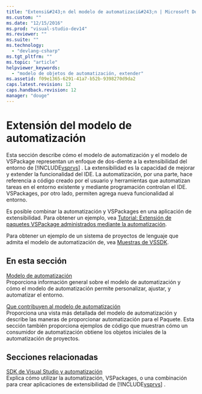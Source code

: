 ```yaml
---
title: "Extensi&#243;n del modelo de automatizaci&#243;n | Microsoft Docs"
ms.custom: ""
ms.date: "12/15/2016"
ms.prod: "visual-studio-dev14"
ms.reviewer: ""
ms.suite: ""
ms.technology: 
  - "devlang-csharp"
ms.tgt_pltfrm: ""
ms.topic: "article"
helpviewer_keywords: 
  - "modelo de objetos de automatización, extender"
ms.assetid: f09e1365-6291-41a7-b52b-9398270d9da2
caps.latest.revision: 12
caps.handback.revision: 12
manager: "douge"
---
```

# Extensi&#243;n del modelo de automatizaci&#243;n
Esta sección describe cómo el modelo de automatización y el modelo de VSPackage representan un enfoque de dos\-diente a la extensibilidad del entorno de [!INCLUDE[vsprvs](../assembler/masm/includes/vsprvs_md.md)] .  La extensibilidad es la capacidad de mejorar y extender la funcionalidad del IDE.  La automatización, por una parte, hace referencia a código creado por el usuario y herramientas que automatizan tareas en el entorno existente y mediante programación controlan el IDE.  VSPackages, por otro lado, permiten agrega nueva funcionalidad al entorno.  
  
 Es posible combinar la automatización y VSPackages en una aplicación de extensibilidad.  Para obtener un ejemplo, vea [Tutorial: Extensión de paquetes VSPackage administrados mediante la automatización](../misc/walkthrough-extending-managed-vspackages-by-using-automation.md).  
  
 Para obtener un ejemplo de un sistema de proyectos de lenguaje que admita el modelo de automatización de, vea [Muestras de VSSDK](../misc/vssdk-samples.md).  
  
## En esta sección  
 [Modelo de automatización](../misc/automation-model.md)  
 Proporciona información general sobre el modelo de automatización y cómo el modelo de automatización permite personalizar, ajustar, y automatizar el entorno.  
  
 [Que contribuyen al modelo de automatización](../Topic/Contributing%20to%20the%20Automation%20Model.md)  
 Proporciona una vista más detallada del modelo de automatización y describe las maneras de proporcionar automatización para el Paquete.  Esta sección también proporciona ejemplos de código que muestran cómo un consumidor de automatización obtiene los objetos iniciales de la automatización de proyectos.  
  
## Secciones relacionadas  
 [SDK de Visual Studio y automatización](../Topic/Visual%20Studio%20SDK%20and%20Automation.md)  
 Explica cómo utilizar la automatización, VSPackages, o una combinación para crear aplicaciones de extensibilidad de [!INCLUDE[vsprvs](../assembler/masm/includes/vsprvs_md.md)] .